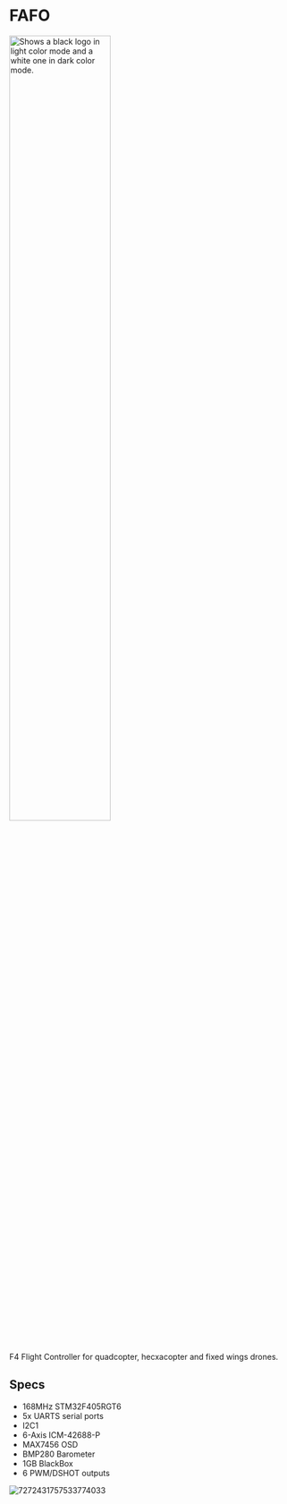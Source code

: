 # FAFO

<picture>
  <source media="(prefers-color-scheme: dark)" width=60% height=60% srcset="https://github.com/user-attachments/assets/f2668aae-5746-43aa-aec3-286b064c4626">
  <source media="(prefers-color-scheme: light)" width=60% height=60% srcset="https://github.com/user-attachments/assets/a5b0ae70-b65e-41dd-a281-93c37e5f3b0a">
  <img alt="Shows a black logo in light color mode and a white one in dark color mode." src="https://github.com/user-attachments/assets/f2668aae-5746-43aa-aec3-286b064c4626">
</picture>

F4 Flight Controller for quadcopter, hecxacopter and fixed wings drones.

## Specs

- 168MHz STM32F405RGT6
- 5x UARTS serial ports
- I2C1
- 6-Axis ICM-42688-P
- MAX7456 OSD
- BMP280 Barometer
- 1GB BlackBox
- 6 PWM/DSHOT outputs



![7272431757533774033](https://github.com/user-attachments/assets/9ac4dcd6-efd1-4812-8eba-661fe0a1daf5)

